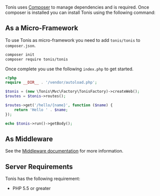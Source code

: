 Tonis uses [Composer](https://getcomposer.org/download/) to manage dependencies and is required. Once composer is 
installed you can install Tonis using the following command:

As a Micro-Framework
--------------------

To use Tonis as micro-framework you need to add `tonis/tonis` to `composer.json`.

```sh
composer init
composer require tonis/tonis
```

Once complete you use the following `index.php` to get started.

```php
<?php
require __DIR__ . '/vendor/autoload.php';

$tonis = (new \Tonis\Mvc\Factory\TonisFactory)->createWeb();
$routes = $tonis->routes();

$routes->get('/hello/{name}', function ($name) {
    return 'Hello ' . $name;
});

echo $tonis->run()->getBody();
```

As Middleware
-------------

See the [Middleware documentation](/advanced/middleware) for more information.

Server Requirements
-------------------

Tonis has the following requirement:

  * PHP 5.5 or greater
